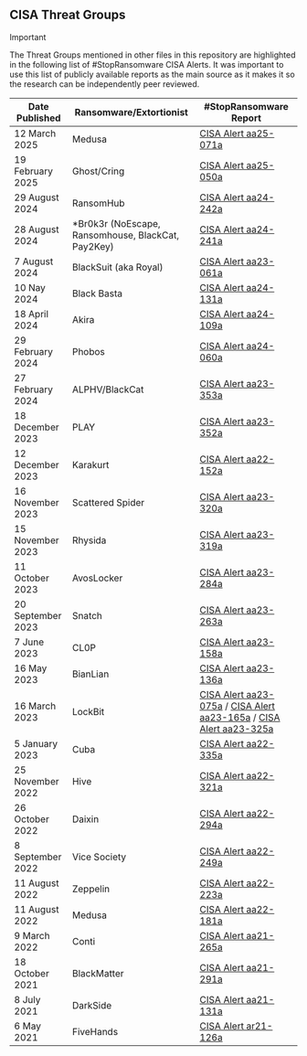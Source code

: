 ## CISA Threat Groups

> [!IMPORTANT]
> The Threat Groups mentioned in other files in this repository are highlighted in the following list of #StopRansomware CISA Alerts. It was important to use this list of publicly available reports as the main source as it makes it so the research can be independently peer reviewed.

| Date Published | Ransomware/Extortionist | #StopRansomware Report |
|---|---|---|
| 12 March 2025 | Medusa | [CISA Alert aa25-071a](https://www.cisa.gov/news-events/cybersecurity-advisories/aa25-071a) |
| 19 February 2025 | Ghost/Cring | [CISA Alert aa25-050a](https://www.cisa.gov/news-events/cybersecurity-advisories/aa25-050a) |
| 29 August 2024 | RansomHub | [CISA Alert aa24-242a](https://www.cisa.gov/news-events/cybersecurity-advisories/aa24-242a) |
| 28 August 2024 | *Br0k3r (NoEscape, Ransomhouse, BlackCat, Pay2Key) | [CISA Alert aa24-241a](https://www.cisa.gov/news-events/cybersecurity-advisories/aa24-241a) |
| 7 August 2024 | BlackSuit (aka Royal) | [CISA Alert aa23-061a](https://www.cisa.gov/news-events/cybersecurity-advisories/aa23-061a) |
| 10 Nay 2024 | Black Basta | [CISA Alert aa24-131a](https://www.cisa.gov/news-events/cybersecurity-advisories/aa24-131a) |
| 18 April 2024 | Akira | [CISA Alert aa24-109a](https://www.cisa.gov/news-events/cybersecurity-advisories/aa24-109a) |
| 29 February 2024 | Phobos | [CISA Alert aa24-060a](https://www.cisa.gov/news-events/cybersecurity-advisories/aa24-060a) |
| 27 February 2024 | ALPHV/BlackCat | [CISA Alert aa23-353a](https://www.cisa.gov/news-events/cybersecurity-advisories/aa23-353a) |
| 18 December 2023 | PLAY | [CISA Alert aa23-352a](https://www.cisa.gov/news-events/cybersecurity-advisories/aa23-352a) |
| 12 December 2023 | Karakurt | [CISA Alert aa22-152a](https://www.cisa.gov/news-events/cybersecurity-advisories/aa22-152a) |
| 16 November 2023 | Scattered Spider | [CISA Alert aa23-320a](https://www.cisa.gov/news-events/cybersecurity-advisories/aa23-320a) |
| 15 November 2023 | Rhysida | [CISA Alert aa23-319a](https://www.cisa.gov/news-events/cybersecurity-advisories/aa23-319a)
| 11 October 2023 | AvosLocker | [CISA Alert aa23-284a](https://www.cisa.gov/news-events/cybersecurity-advisories/aa23-284a) |
| 20 September 2023 | Snatch | [CISA Alert aa23-263a](https://www.cisa.gov/news-events/cybersecurity-advisories/aa23-263a) |
| 7 June 2023 | CL0P | [CISA Alert aa23-158a](https://www.cisa.gov/news-events/cybersecurity-advisories/aa23-158a) |
| 16 May 2023 | BianLian | [CISA Alert aa23-136a](https://www.cisa.gov/news-events/cybersecurity-advisories/aa23-136a) |
| 16 March 2023 | LockBit | [CISA Alert aa23-075a](https://www.cisa.gov/news-events/cybersecurity-advisories/aa23-075a) / [CISA Alert aa23-165a](https://www.cisa.gov/news-events/cybersecurity-advisories/aa23-165a) / [CISA Alert aa23-325a](https://www.cisa.gov/news-events/cybersecurity-advisories/aa23-325a) |
| 5 January 2023 | Cuba | [CISA Alert aa22-335a](https://www.cisa.gov/news-events/cybersecurity-advisories/aa22-335a) |
| 25 November 2022 | Hive | [CISA Alert aa22-321a](https://www.cisa.gov/news-events/cybersecurity-advisories/aa22-321a) |
| 26 October 2022 | Daixin | [CISA Alert aa22-294a](https://www.cisa.gov/news-events/cybersecurity-advisories/aa22-294a) |
| 8 September 2022 | Vice Society | [CISA Alert aa22-249a](https://www.cisa.gov/news-events/cybersecurity-advisories/aa22-249a) |
| 11 August 2022 | Zeppelin | [CISA Alert aa22-223a](https://www.cisa.gov/news-events/cybersecurity-advisories/aa22-223a) |
| 11 August 2022 | Medusa | [CISA Alert aa22-181a](https://www.cisa.gov/news-events/cybersecurity-advisories/aa22-181a) |
| 9 March 2022 | Conti | [CISA Alert aa21-265a](https://www.cisa.gov/news-events/alerts/2021/09/22/conti-ransomware) |
| 18 October 2021 | BlackMatter | [CISA Alert aa21-291a](https://www.cisa.gov/news-events/cybersecurity-advisories/aa21-291a) |
| 8 July 2021 | DarkSide | [CISA Alert aa21-131a](https://www.cisa.gov/news-events/cybersecurity-advisories/aa21-131a) |
| 6 May 2021 | FiveHands | [CISA Alert ar21-126a](https://www.cisa.gov/news-events/analysis-reports/ar21-126a) |

